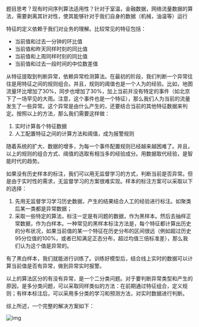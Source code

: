 题目思考？现有时间序列算法适用性？针对于室温，金融数据，网络流量数据的算法，需要剥离其针对性，使其能够针对于我们自身的数据（机械，油温等）运行



特征的定义依赖于我们对业务的理解。比较常见的特征包括：

- 当前值和过去一分钟的环比值
- 当前值和昨天同样时刻的同比值
- 当前值和上周同样时刻的同比值
- 当前值和过去一段时间的中位数差值

从特征提取到判断异常，依赖异常检测算法。在最初的阶段，我们判断一个异常往往是用特征之间的规则组合。并且，规则的阈值也是一个人为的经验。比如，地图流量环比增加了30%，同步也增加了30%，加上当前并没有特定的事件（如北京下了一场罕见的大雨。注意，这个事件也是一个特征），那么我们人为当前的流量发生了一些异常。这个异常是由什么产生的，还要结合当前的其他特征数据来判定。按照以上的方法，那么我们需要这样做：

1. 实时计算各个特征数据
2. 人工配置特征之间的计算方法和阈值，成为报警规则

随着系统的扩大、数据的增多，为每一个事件配置规则已经越来越困难了。并且，以上的规则的组合方式、阈值的选取有相当多的经验成分。用数据取代经验，是智能时代的趋势。

如果没有历史样本的标注，我们可以用无监督学习的方式，判断当前是否异常。但是由于实时性的需求，无监督学习的方案很难实现。样本的标注方案可以采取以下的选择：

1. 先用无监督学习学习历史数据，产生的结果结合人工的经验进行标注。如聚类后某一类都是异常数据；
2. 采取一些特定的算法，标注一定是有问题的数据，作为黑样本。然后去抽样正常数据，作为白样本。一种常见的黑样本标注方法是，每个特征都计算出历史的分布状况，如果当前值的某一个特征在历史分布的区间很远（例如超过历史95分位值的100%，或者已知满足正态分布，超过均值三倍标准差），那么我们认为这个值是异常的。

有了黑白样本，我们就能进行训练了。训练好模型后，结合线上实时的数据可以计算当前值是否有异常，做到异常实时报警。

以上的算法区分的有没有异常，是一个二分类问题。对于要判断异常类型和产生的原因，是多分类问题，可以采取同样类似的方法：在前期通过特征组合，定义规则；有样本标注后，可以采用多分类的学习和预测方法，对实时数据进行判断。

综上所述，一个完整的解决方案如下：

![img](http://yangsha.me/wp-content/uploads/2017/05/异常检测-1024x625.png)


